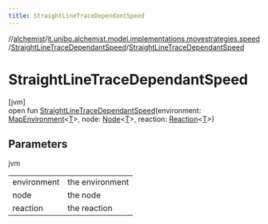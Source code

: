 ```yaml
---
title: StraightLineTraceDependantSpeed
---
```

//[alchemist](../../../index.html)/[it.unibo.alchemist.model.implementations.movestrategies.speed](../index.html)/[StraightLineTraceDependantSpeed](index.html)/[StraightLineTraceDependantSpeed](-straight-line-trace-dependant-speed.html)



# StraightLineTraceDependantSpeed



[jvm]\
open fun [StraightLineTraceDependantSpeed](-straight-line-trace-dependant-speed.html)(environment: [MapEnvironment](../../it.unibo.alchemist.model.interfaces/-map-environment/index.html)<[T](../-trace-dependant-speed/index.html)>, node: [Node](../../it.unibo.alchemist.model.interfaces/-node/index.html)<[T](../-trace-dependant-speed/index.html)>, reaction: [Reaction](../../it.unibo.alchemist.model.interfaces/-reaction/index.html)<[T](../-trace-dependant-speed/index.html)>)



## Parameters


jvm

| | |
|---|---|
| environment | the environment |
| node | the node |
| reaction | the reaction |




